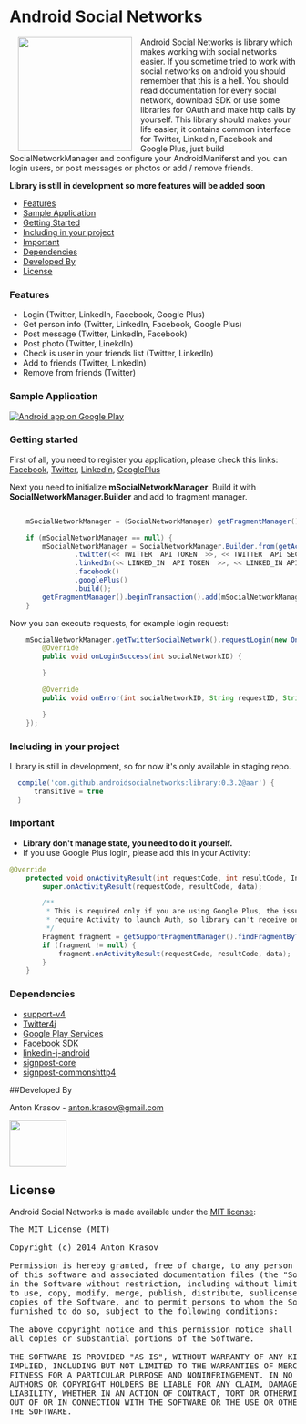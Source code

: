 Android Social Networks
=====================

<p>
<img src="https://raw.githubusercontent.com/antonkrasov/AndroidSocialNetworks/master/other/asn.png" width="200px" height="200px" align="left" hspace="15px" />
Android Social Networks is library which makes working with social networks easier.
If you sometime tried to work with social networks on android you should remember that this is a hell.
You should read documentation for every social network, download SDK or use some libraries for OAuth and make
http calls by yourself. This library should makes your life easier, it contains common interface for
Twitter, LinkedIn, Facebook and Google Plus, just build SocialNetworkManager and configure your AndroidManiferst and you can login users, or post messages or photos or add / remove friends.
</p>

**Library is still in development so more features will be added soon**

  - [Features](#features)
  - [Sample Application](#sample-application)
  - [Getting Started](#getting-started)
  - [Including in your project](#including-in-your-project)
  - [Important](#important)
  - [Dependencies](#dependencies)
  - [Developed By](#developed-by)
  - [License](#license)

### Features

  - Login (Twitter, LinkedIn, Facebook, Google Plus)
  - Get person info (Twitter, LinkedIn, Facebook, Google Plus)
  - Post message (Twitter, LinkedIn, Facebook)
  - Post photo (Twitter, LinekdIn)
  - Check is user in your friends list (Twitter, LinkedIn)
  - Add to friends (Twitter, LinkedIn)
  - Remove from friends (Twitter)

### Sample Application

<a href="https://play.google.com/store/apps/details?id=com.github.androidsocialnetworks.apidemos">
  <img alt="Android app on Google Play"
       src="https://developer.android.com/images/brand/en_app_rgb_wo_45.png" />
</a>

### Getting started

  First of all, you need to register you application, please check this links: [Facebook](https://github.com/antonkrasov/AndroidSocialNetworks/wiki/Facebook), [Twitter](https://github.com/antonkrasov/AndroidSocialNetworks/wiki/Twitter), [LinkedIn](https://github.com/antonkrasov/AndroidSocialNetworks/wiki/LinkedIn), [GooglePlus](https://github.com/antonkrasov/AndroidSocialNetworks/wiki/Google-Plus)

  
  Next you need to initialize **mSocialNetworkManager**. Build it with **SocialNetworkManager.Builder** and
  add to fragment manager.

```java

    mSocialNetworkManager = (SocialNetworkManager) getFragmentManager().findFragmentByTag(SOCIAL_NETWORK_TAG);

    if (mSocialNetworkManager == null) {
        mSocialNetworkManager = SocialNetworkManager.Builder.from(getActivity())
                .twitter(<< TWITTER  API TOKEN  >>, << TWITTER  API SECRET  >>)
                .linkedIn(<< LINKED_IN  API TOKEN  >>, << LINKED_IN API TOKEN  >>, "r_basicprofile+rw_nus+r_network+w_messages")
                .facebook()
                .googlePlus()
                .build();
        getFragmentManager().beginTransaction().add(mSocialNetworkManager, SOCIAL_NETWORK_TAG).commit();
    }

```  

  Now you can execute requests, for example login request:


```java
    mSocialNetworkManager.getTwitterSocialNetwork().requestLogin(new OnLoginCompleteListener() {
        @Override
        public void onLoginSuccess(int socialNetworkID) {

        }

        @Override
        public void onError(int socialNetworkID, String requestID, String errorMessage, Object data) {

        }
    });
```  

### Including in your project

Library is still in development, so for now it's only available in staging repo.

```groovy
  compile('com.github.androidsocialnetworks:library:0.3.2@aar') {
      transitive = true
  }
```

### Important

- **Library don't manage state, you need to do it yourself.**
- If you use Google Plus login, please add this in your Activity:
```java
@Override
    protected void onActivityResult(int requestCode, int resultCode, Intent data) {
        super.onActivityResult(requestCode, resultCode, data);

        /**
         * This is required only if you are using Google Plus, the issue is that there SDK
         * require Activity to launch Auth, so library can't receive onActivityResult in fragment
         */
        Fragment fragment = getSupportFragmentManager().findFragmentByTag(BaseDemoFragment.SOCIAL_NETWORK_TAG);
        if (fragment != null) {
            fragment.onActivityResult(requestCode, resultCode, data);
        }
    }
```

### Dependencies

- [support-v4](http://developer.android.com/tools/support-library/index.html)
- [Twitter4j](http://twitter4j.org/en)
- [Google Play Services](http://developer.android.com/google/play-services/index.html)
- [Facebook SDK](https://developers.facebook.com/docs/android/)
- [linkedin-j-android](https://code.google.com/p/linkedin-j/)
- [signpost-core](https://code.google.com/p/oauth-signpost/)
- [signpost-commonshttp4](https://code.google.com/p/oauth-signpost/)

##Developed By

  Anton Krasov - <anton.krasov@gmail.com>

<a href="https://twitter.com/ntnkrsv"><img src="https://raw.githubusercontent.com/antonkrasov/AndroidSocialNetworks/master/other/sn_icons/twitter.png" width="100px" height="81px" /></a><br/>

## License

Android Social Networks is made available under the [MIT license](http://opensource.org/licenses/MIT):

<pre>
The MIT License (MIT)

Copyright (c) 2014 Anton Krasov

Permission is hereby granted, free of charge, to any person obtaining a copy
of this software and associated documentation files (the "Software"), to deal
in the Software without restriction, including without limitation the rights
to use, copy, modify, merge, publish, distribute, sublicense, and/or sell
copies of the Software, and to permit persons to whom the Software is
furnished to do so, subject to the following conditions:

The above copyright notice and this permission notice shall be included in
all copies or substantial portions of the Software.

THE SOFTWARE IS PROVIDED "AS IS", WITHOUT WARRANTY OF ANY KIND, EXPRESS OR
IMPLIED, INCLUDING BUT NOT LIMITED TO THE WARRANTIES OF MERCHANTABILITY,
FITNESS FOR A PARTICULAR PURPOSE AND NONINFRINGEMENT. IN NO EVENT SHALL THE
AUTHORS OR COPYRIGHT HOLDERS BE LIABLE FOR ANY CLAIM, DAMAGES OR OTHER
LIABILITY, WHETHER IN AN ACTION OF CONTRACT, TORT OR OTHERWISE, ARISING FROM,
OUT OF OR IN CONNECTION WITH THE SOFTWARE OR THE USE OR OTHER DEALINGS IN
THE SOFTWARE.
</pre>
